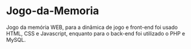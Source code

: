 # Jogo-da-Memoria
Jogo da memória WEB, para a dinâmica de jogo e front-end foi usado HTML, CSS e Javascript, enquanto para o back-end foi utilizado o PHP e MySQL.
